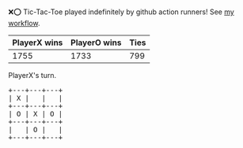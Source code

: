:x::o: Tic-Tac-Toe played indefinitely by github action runners! See [my workflow](.github/workflows/play.yaml).

|PlayerX wins|PlayerO wins|Ties|
|-|-|-|
|1755|1733|799|

PlayerX's turn.

<pre>
+---+---+---+
| X |   |   |
+---+---+---+
| O | X | O |
+---+---+---+
|   | O |   |
+---+---+---+
</pre>